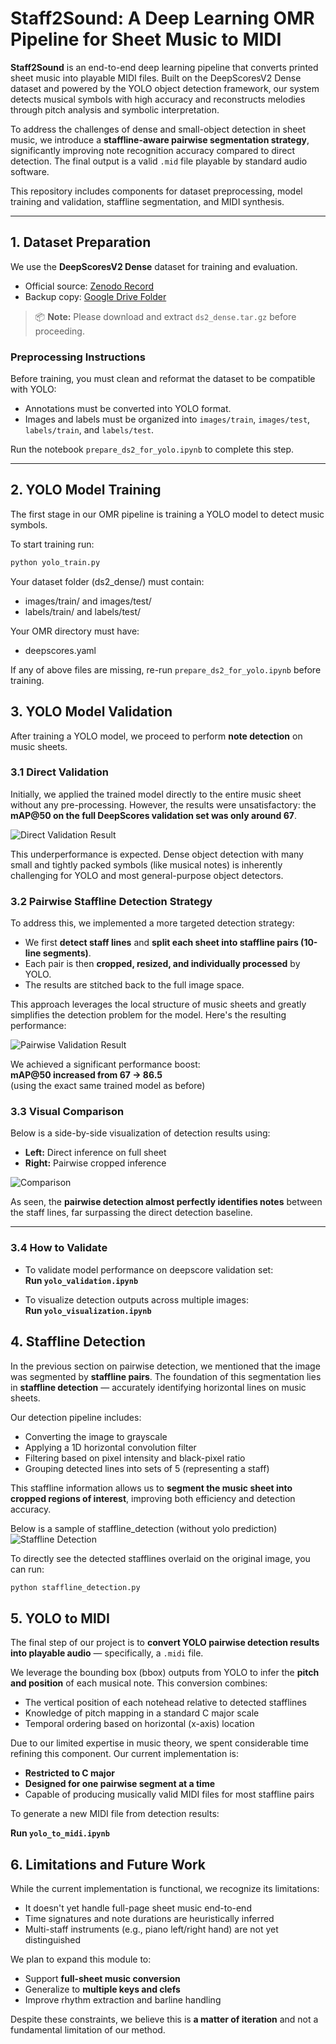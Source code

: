 # Staff2Sound: A Deep Learning OMR Pipeline for Sheet Music to MIDI

**Staff2Sound** is an end-to-end deep learning pipeline that converts printed sheet music into playable MIDI files. Built on the DeepScoresV2 Dense dataset and powered by the YOLO object detection framework, our system detects musical symbols with high accuracy and reconstructs melodies through pitch analysis and symbolic interpretation.

To address the challenges of dense and small-object detection in sheet music, we introduce a **staffline-aware pairwise segmentation strategy**, significantly improving note recognition accuracy compared to direct detection. The final output is a valid `.mid` file playable by standard audio software.

This repository includes components for dataset preprocessing, model training and validation, staffline segmentation, and MIDI synthesis.

---

## 1. Dataset Preparation

We use the **DeepScoresV2 Dense** dataset for training and evaluation.

- Official source: [Zenodo Record](https://zenodo.org/records/4012193)
- Backup copy: [Google Drive Folder](https://drive.google.com/drive/folders/1Fh5MDLxmB_od7o7MvaRp8b55Dn7dbvi0)

> 📦 **Note:** Please download and extract `ds2_dense.tar.gz` before proceeding.

### Preprocessing Instructions

Before training, you must clean and reformat the dataset to be compatible with YOLO:

- Annotations must be converted into YOLO format.
- Images and labels must be organized into `images/train`, `images/test`, `labels/train`, and `labels/test`.

Run the notebook `prepare_ds2_for_yolo.ipynb` to complete this step.

---

## 2. YOLO Model Training

The first stage in our OMR pipeline is training a YOLO model to detect music symbols.

To start training run:

```bash
python yolo_train.py
```
Your dataset folder (ds2_dense/) must contain:
- images/train/ and images/test/
- labels/train/ and labels/test/

Your OMR directory must have: 
- deepscores.yaml

If any of above files are missing, re-run `prepare_ds2_for_yolo.ipynb` before training.

## 3. YOLO Model Validation

After training a YOLO model, we proceed to perform **note detection** on music sheets.

### 3.1 Direct Validation

Initially, we applied the trained model directly to the entire music sheet without any pre-processing. However, the results were unsatisfactory: the **mAP@50 on the full DeepScores validation set was only around 67**.

![Direct Validation Result](./attachments/direct_validation.png)

This underperformance is expected. Dense object detection with many small and tightly packed symbols (like musical notes) is inherently challenging for YOLO and most general-purpose object detectors. 

### 3.2 Pairwise Staffline Detection Strategy

To address this, we implemented a more targeted detection strategy:
- We first **detect staff lines** and **split each sheet into staffline pairs (10-line segments)**.
- Each pair is then **cropped, resized, and individually processed** by YOLO.
- The results are stitched back to the full image space.

This approach leverages the local structure of music sheets and greatly simplifies the detection problem for the model. Here's the resulting performance:

![Pairwise Validation Result](./attachments/pairwise_validation.png)

We achieved a significant performance boost:  
**mAP@50 increased from 67 → 86.5**  
(using the exact same trained model as before)

### 3.3 Visual Comparison

Below is a side-by-side visualization of detection results using:
- **Left:** Direct inference on full sheet
- **Right:** Pairwise cropped inference

![Comparison](./attachments/comparison.png)

As seen, the **pairwise detection almost perfectly identifies notes** between the staff lines, far surpassing the direct detection baseline.

---

### 3.4 How to Validate

- To validate model performance on deepscore validation set:  
  **Run `yolo_validation.ipynb`**
  
- To visualize detection outputs across multiple images:  
  **Run `yolo_visualization.ipynb`**

## 4. Staffline Detection

In the previous section on pairwise detection, we mentioned that the image was segmented by **staffline pairs**. The foundation of this segmentation lies in **staffline detection** — accurately identifying horizontal lines on music sheets.

Our detection pipeline includes:
- Converting the image to grayscale
- Applying a 1D horizontal convolution filter
- Filtering based on pixel intensity and black-pixel ratio
- Grouping detected lines into sets of 5 (representing a staff)

This staffline information allows us to **segment the music sheet into cropped regions of interest**, improving both efficiency and detection accuracy.

Below is a sample of staffline_detection (without yolo prediction)
![Staffline Detection](./attachments/staffline_detection.png)

To directly see the detected stafflines overlaid on the original image, you can run:

```bash
python staffline_detection.py
```

## 5. YOLO to MIDI

The final step of our project is to **convert YOLO pairwise detection results into playable audio** — specifically, a `.midi` file.

We leverage the bounding box (bbox) outputs from YOLO to infer the **pitch and position** of each musical note. This conversion combines:
- The vertical position of each notehead relative to detected stafflines
- Knowledge of pitch mapping in a standard C major scale
- Temporal ordering based on horizontal (x-axis) location

Due to our limited expertise in music theory, we spent considerable time refining this component. Our current implementation is:
- **Restricted to C major**
- **Designed for one pairwise segment at a time**
- Capable of producing musically valid MIDI files for most staffline pairs


To generate a new MIDI file from detection results:

**Run `yolo_to_midi.ipynb`**

## 6. Limitations and Future Work

While the current implementation is functional, we recognize its limitations:
- It doesn't yet handle full-page sheet music end-to-end
- Time signatures and note durations are heuristically inferred
- Multi-staff instruments (e.g., piano left/right hand) are not yet distinguished

We plan to expand this module to:
- Support **full-sheet music conversion**
- Generalize to **multiple keys and clefs**
- Improve rhythm extraction and barline handling

Despite these constraints, we believe this is **a matter of iteration** and not a fundamental limitation of our method.

